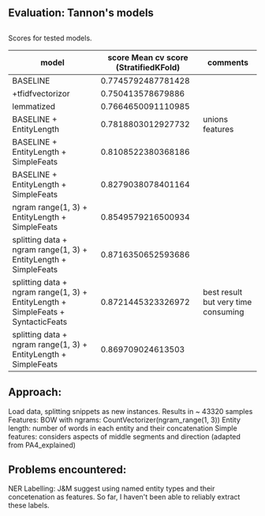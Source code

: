 ## Evaluation: Tannon's models
## 
Scores for tested models.

| **model**  | **score** Mean cv score (StratifiedKFold)| **comments** |
| -------- | -------- | -------- |
| BASELINE  | 0.7745792487781428 |  |
| +tfidfvectorizor | 0.750413578679886 | |
| lemmatized  | 0.7664650091110985  |  |
| BASELINE + EntityLength | 0.7818803012927732 | unions features |
| BASELINE + EntityLength + SimpleFeats | 0.8108522380368186 |  |
| BASELINE + EntityLength + SimpleFeats | 0.8279038078401164 |  |
| ngram range(1, 3) + EntityLength + SimpleFeats | 0.8549579216500934 |  |
| splitting data + ngram range(1, 3) + EntityLength + SimpleFeats | 0.8716350652593686 |  |
| splitting data + ngram range(1, 3) + EntityLength + SimpleFeats + SyntacticFeats | 0.8721445323326972 | best result but very time consuming |
| splitting data + ngram range(1, 3) + EntityLength + SimpleFeats | 0.869709024613503 |  |


## Approach:

Load data, splitting snippets as new instances. Results in ~ 43320 samples
Features:
BOW with ngrams: CountVectorizer(ngram_range(1, 3))
Entity length: number of words in each entity and their concatenation
Simple features: considers aspects of middle segments and direction (adapted from PA4\_explained)
<!-- Dependency length: length of shortest path between mentions  -->

## Problems encountered:
NER Labelling: J&M suggest using named entity types and their
concetenation as features. So far, I haven't been able to reliably extract these labels.